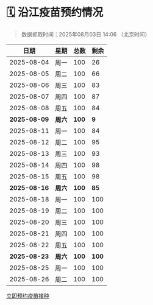 # 🗓️ 沿江疫苗预约情况

> 数据抓取时间：2025年08月03日 14:06 （北京时间）

| 日期 | 星期 | 总数 | 剩余 |
|------|------|------|------|
| 2025-08-04 | 周一 | 100 | 26 |
| 2025-08-05 | 周二 | 100 | 66 |
| 2025-08-06 | 周三 | 100 | 83 |
| 2025-08-07 | 周四 | 100 | 87 |
| 2025-08-08 | 周五 | 100 | 84 |
| **2025-08-09** | **周六** | **100** | **9** |
| 2025-08-11 | 周一 | 100 | 84 |
| 2025-08-12 | 周二 | 100 | 95 |
| 2025-08-13 | 周三 | 100 | 93 |
| 2025-08-14 | 周四 | 100 | 98 |
| 2025-08-15 | 周五 | 100 | 98 |
| **2025-08-16** | **周六** | **100** | **85** |
| 2025-08-18 | 周一 | 100 | 100 |
| 2025-08-19 | 周二 | 100 | 100 |
| 2025-08-20 | 周三 | 100 | 100 |
| 2025-08-21 | 周四 | 100 | 100 |
| 2025-08-22 | 周五 | 100 | 100 |
| **2025-08-23** | **周六** | **100** | **100** |
| 2025-08-25 | 周一 | 100 | 100 |
| 2025-08-26 | 周二 | 100 | 100 |


<div class="button-container">
<a class="btn" href="http://yfzweb.ishequ.net/#/login" target="_blank">立即预约疫苗接种</a>
</div>
